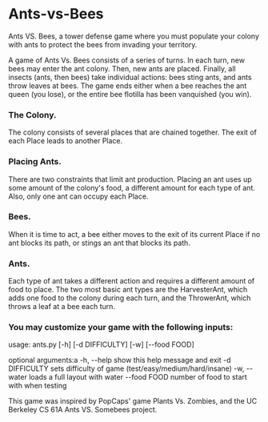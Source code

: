 # Ants-vs-Bees

Ants VS. Bees, a tower defense game where you must populate your colony with ants to protect the bees from invading your territory. 

A game of Ants Vs. Bees consists of a series of turns. In each turn, new bees may enter the ant colony. Then, new ants are placed. Finally, all insects (ants, then bees) take individual actions: bees sting ants, and ants throw leaves at bees. The game ends either when a bee reaches the ant queen (you lose), or the entire bee flotilla has been vanquished (you win).

### The Colony. 
The colony consists of several places that are chained together. The exit of each Place leads to another Place.

### Placing Ants. 

There are two constraints that limit ant production. Placing an ant uses up some amount of the colony's food, a different amount for each type of ant. Also, only one ant can occupy each Place.

### Bees. 

When it is time to act, a bee either moves to the exit of its current Place if no ant blocks its path, or stings an ant that blocks its path.

### Ants. 

Each type of ant takes a different action and requires a different amount of food to place. The two most basic ant types are the HarvesterAnt, which adds one food to the colony during each turn, and the ThrowerAnt, which throws a leaf at a bee each turn.

### You may customize your game with the following inputs:

usage: ants.py [-h] [-d DIFFICULTY] [-w] [--food FOOD]

optional arguments:a
  -h, --help     show this help message and exit
  -d DIFFICULTY  sets difficulty of game (test/easy/medium/hard/insane)
  -w, --water    loads a full layout with water
  --food FOOD    number of food to start with when testing
  
  This game was inspired by PopCaps' game Plants Vs. Zombies, and the UC Berkeley CS 61A Ants VS. Somebees project.



